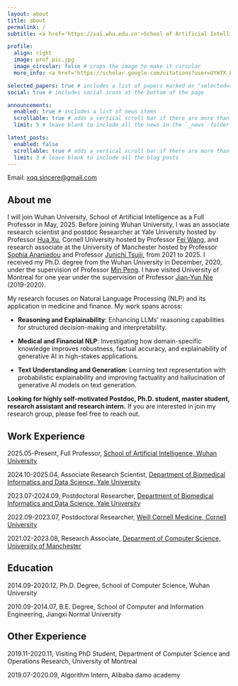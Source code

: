 ```yaml
---
layout: about
title: about
permalink: /
subtitle: <a href='https://sai.whu.edu.cn'>School of Artificial Intelligence, Wuhan University</a>.

profile:
  align: right
  image: prof_pic.jpg
  image_circular: false # crops the image to make it circular
  more_info: <a href='https://scholar.google.com/citations?user=UYW7X_0AAAAJ&hl=en'>Google Scholar</a>

selected_papers: true # includes a list of papers marked as "selected={true}"
social: true # includes social icons at the bottom of the page

announcements:
  enabled: true # includes a list of news items
  scrollable: true # adds a vertical scroll bar if there are more than 3 news items
  limit: 5 # leave blank to include all the news in the `_news` folder

latest_posts:
  enabled: false
  scrollable: true # adds a vertical scroll bar if there are more than 3 new posts items
  limit: 3 # leave blank to include all the blog posts
---
```


Email: xqq.sincere@gmail.com

<h2>About me</h2>

I will join Wuhan University, School of Artificial Intelligence as a Full Professor in May, 2025. Before joining Wuhan University, I was an associate research scientist and postdoc Researcher at Yale University hosted by Professor <a href='https://medicine.yale.edu/profile/hua-xu/'>Hua Xu</a>, Cornell University hosted by Professor <a href='https://wcm-wanglab.github.io/index.html'>Fei Wang</a>, and research associate at the University of Manchester hosted by Professor <a href='https://research.manchester.ac.uk/en/persons/sophia.ananiadou'>Sophia Ananiadou</a> and Professor <a href='https://scholar.google.com/citations?user=h3aNnAIAAAAJ&hl=en'>Junichi Tsujii</a>, from 2021 to 2025. I received my Ph.D. degree from the Wuhan University in December, 2020, under the supervision of Professor <a href='https://cs.whu.edu.cn/info/1019/2893.htm'>Min Peng</a>. I have visited University of Montreal for one year under the supervision of Professor <a href='https://scholar.google.com/citations?user=W7uYg0UAAAAJ&hl=en'>Jian-Yun Nie</a> (2019-2020).

My research focuses on Natural Language Processing (NLP) and its application in medicine and finance. My work spans across:

- **Reasoning and Explainability**: Enhancing LLMs' reasoning capabilities for structured decision-making and interpretability.

- **Medical and Financial NLP**: Investigating how domain-specific knowledge improves robustness, factual accuracy, and explainability of generative AI in high-stakes applications.
  
- **Text Understanding and Generation**: Learning text representation with probabilistic explainability and improving factuality and hallucination of generative AI models on text generation.
  
**Looking for highly self-motivated Postdoc, Ph.D. student, master student, research assistant and research intern.** If you are interested in join my research group, please feel free to reach out.
  
<h2>Work Experience</h2>

2025.05-Present, Full Professor, <a href='https://sai.whu.edu.cn'>School of Artificial Intelligence, Wuhan University</a>

2024.10-2025.04, Associate Research Scientist, <a href='https://medicine.yale.edu/biomedical-informatics-data-science/'>Department of Biomedical Informatics and Data Science, Yale University</a>

2023.07-2024.09, Postdoctoral Researcher, <a href='https://medicine.yale.edu/biomedical-informatics-data-science/'>Department of Biomedical Informatics and Data Science, Yale University</a>

2022.09-2023.07, Postdoctoral Researcher, <a href='https://weill.cornell.edu'>Weill Cornell Medicine, Cornell University</a>

2021.02-2023.08, Research Associate, <a href='https://www.cs.manchester.ac.uk'>Deparment of Computer Science, University of Manchester</a>

<h2>Education</h2>
2014.09-2020.12, Ph.D. Degree, School of Computer Science, Wuhan University

2010.09-2014.07, B.E. Degree, School of Computer and Information Engineering, Jiangxi Normal University

<h2>Other Experience</h2>
2019.11-2020.11, Visiting PhD Student, Department of Computer Science and Operations Research, University of Montreal

2019.07-2020.09, Algorithm Intern, Alibaba damo academy





